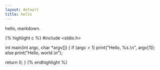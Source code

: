```yaml
---
layout: default
title: hello
---
```


hello, markdown.

{% highlight c %}
#include <stdio.h>

int main(int argc, char *argv[])
{
  if (argc > 1)
    print("Hello, %s.\n", argv[1]);
  else
    print("Hello, world.\n");

  return 0;
}
{% endhighlight %}

